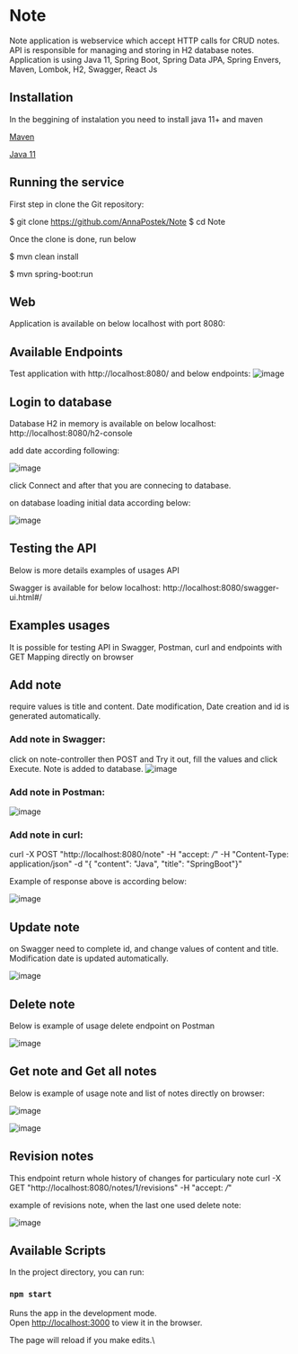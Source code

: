 # Note

Note application is webservice which accept HTTP calls for CRUD notes. API is responsible for managing and storing in H2 database notes.
Application is using Java 11, Spring Boot, Spring Data JPA, Spring Envers, Maven, Lombok, H2, Swagger, React Js

## Installation
In the beggining of instalation you need to install java 11+ and maven

[Maven](https://maven.apache.org/download.cgi)

[Java 11](https://adoptopenjdk.net/)


## Running the service 
First step in clone the Git repository:

$ git clone https://github.com/AnnaPostek/Note
$ cd Note

Once the clone is done, run below

$ mvn clean install

$ mvn spring-boot:run

## Web
Application is available on below localhost with port 8080:

## Available Endpoints
Test application with http://localhost:8080/ and below endpoints:
![image](https://user-images.githubusercontent.com/56793192/112544683-9c8dc380-8db7-11eb-8f41-d18a6d73db40.png)

## Login to database
Database H2 in memory is available on below localhost:
http://localhost:8080/h2-console

add date according following:

![image](https://user-images.githubusercontent.com/56793192/112542027-5f740200-8db4-11eb-9bd9-47f63cd7cc7c.png)

click Connect and after that you are connecing to database.

on database loading initial data according below:

![image](https://user-images.githubusercontent.com/56793192/112544040-d9a58600-8db6-11eb-8ce2-d50019f62540.png)

## Testing the API 
Below is more details examples of usages API

Swagger is available for below localhost:
http://localhost:8080/swagger-ui.html#/

## Examples usages
It is possible for testing API in Swagger, Postman, curl and endpoints with GET Mapping directly on browser

## Add note
require values is title and content. 
Date modification, Date creation and id is generated automatically.

### Add note in Swagger: 
click on note-controller then POST and Try it out, fill the values and click Execute. Note is added to database.
![image](https://user-images.githubusercontent.com/56793192/112546801-39516080-8dba-11eb-9f51-d5a7b4d3a048.png)

### Add note in Postman:
![image](https://user-images.githubusercontent.com/56793192/112609260-9fba9b00-8e1b-11eb-971b-713b1e7a334b.png)

### Add note in curl:
curl -X POST "http://localhost:8080/note" -H "accept: */*" -H "Content-Type: application/json" -d "{ \"content\": \"Java\", \"title\": \"SpringBoot\"}"

Example of response above is according below:

![image](https://user-images.githubusercontent.com/56793192/112611361-017c0480-8e1e-11eb-9af9-bf2ed349b7db.png)

## Update note
on Swagger need to complete id, and change values of content and title. Modification date is updated automatically.

![image](https://user-images.githubusercontent.com/56793192/112547944-be894500-8dbb-11eb-9a20-4c4c1b7dce24.png)

## Delete note
Below is example of usage delete endpoint on Postman

![image](https://user-images.githubusercontent.com/56793192/112611070-a77b3f00-8e1d-11eb-91c0-ddb3d3a6ff72.png)


## Get note and Get all notes
Below is example of usage note and list of notes directly on browser:

![image](https://user-images.githubusercontent.com/56793192/112610618-2f147e00-8e1d-11eb-8a7f-ba9d7ecaddc2.png)

![image](https://user-images.githubusercontent.com/56793192/112610730-4ce1e300-8e1d-11eb-878c-8b3dcfbb70ec.png)


## Revision notes
This endpoint return whole history of changes for particulary note
curl -X GET "http://localhost:8080/notes/1/revisions" -H "accept: */*"

example of revisions note, when the last one used delete note:

![image](https://user-images.githubusercontent.com/56793192/112611724-7c451f80-8e1e-11eb-9860-92dec38df485.png)


## Available Scripts

In the project directory, you can run:

### `npm start`

Runs the app in the development mode.\
Open [http://localhost:3000](http://localhost:3000) to view it in the browser.

The page will reload if you make edits.\

